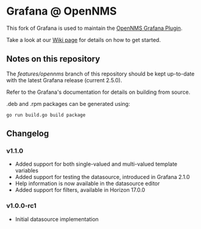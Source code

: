 # Grafana @ OpenNMS

This fork of Grafana is used to maintain the [OpenNMS Grafana Plugin](http://www.opennms.org/wiki/Grafana).

Take a look at our [Wiki page](http://www.opennms.org/wiki/Grafana) for details on how to get started.

## Notes on this repository

The *features/opennms* branch of this repository should be kept up-to-date with the latest Grafana release (current 2.5.0).

Refer to the Grafana's documentation for details on building from source.

.deb and .rpm packages can be generated using:

```
go run build.go build package
```

## Changelog

### v1.1.0

* Added support for both single-valued and multi-valued template variables
* Added support for testing the datasource, introduced in Grafana 2.1.0
* Help information is now available in the datasource editor
* Added support for filters, available in Horizon 17.0.0

### v1.0.0-rc1

* Initial datasource implementation
